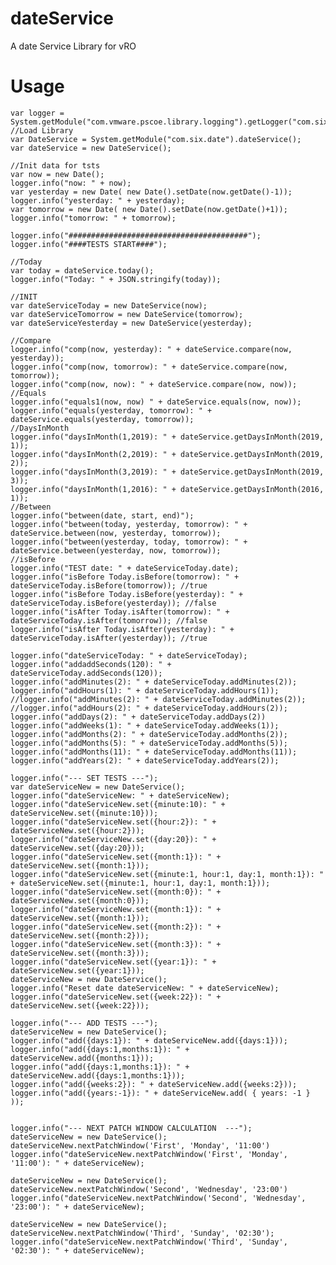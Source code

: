 # dateService
A date Service Library for vRO 

# Usage

    var logger = System.getModule("com.vmware.pscoe.library.logging").getLogger("com.six.date.dateTest");
    //Load Library
    var DateService = System.getModule("com.six.date").dateService();
    var dateService = new DateService();

    //Init data for tsts 
    var now = new Date();
    logger.info("now: " + now);
    var yesterday = new Date( new Date().setDate(now.getDate()-1));
    logger.info("yesterday: " + yesterday);
    var tomorrow = new Date( new Date().setDate(now.getDate()+1));
    logger.info("tomorrow: " + tomorrow);

    logger.info("########################################");
    logger.info("####TESTS START####");

    //Today
    var today = dateService.today();
    logger.info("Today: " + JSON.stringify(today));

    //INIT
    var dateServiceToday = new DateService(now);
    var dateServiceTomorrow = new DateService(tomorrow);
    var dateServiceYesterday = new DateService(yesterday);

    //Compare
    logger.info("comp(now, yesterday): " + dateService.compare(now, yesterday));
    logger.info("comp(now, tomorrow): " + dateService.compare(now, tomorrow));
    logger.info("comp(now, now): " + dateService.compare(now, now));
    //Equals
    logger.info("equals1(now, now) " + dateService.equals(now, now));
    logger.info("equals(yesterday, tomorrow): " + dateService.equals(yesterday, tomorrow));
    //DaysInMonth
    logger.info("daysInMonth(1,2019): " + dateService.getDaysInMonth(2019, 1));
    logger.info("daysInMonth(2,2019): " + dateService.getDaysInMonth(2019, 2));
    logger.info("daysInMonth(3,2019): " + dateService.getDaysInMonth(2019, 3));
    logger.info("daysInMonth(1,2016): " + dateService.getDaysInMonth(2016, 1));
    //Between
    logger.info("between(date, start, end)");
    logger.info("between(today, yesterday, tomorrow): " + dateService.between(now, yesterday, tomorrow));
    logger.info("between(yesterday, today, tomorrow): " + dateService.between(yesterday, now, tomorrow));
    //isBefore
    logger.info("TEST date: " + dateServiceToday.date);
    logger.info("isBefore Today.isBefore(tomorrow): " + dateServiceToday.isBefore(tomorrow)); //true
    logger.info("isBefore Today.isBefore(yesterday): " + dateServiceToday.isBefore(yesterday)); //false
    logger.info("isAfter Today.isAfter(tomorrow): " + dateServiceToday.isAfter(tomorrow)); //false
    logger.info("isAfter Today.isAfter(yesterday): " + dateServiceToday.isAfter(yesterday)); //true

    logger.info("dateServiceToday: " + dateServiceToday);
    logger.info("addaddSeconds(120): " + dateServiceToday.addSeconds(120));
    logger.info("addMinutes(2): " + dateServiceToday.addMinutes(2));
    logger.info("addHours(1): " + dateServiceToday.addHours(1));
    //logger.info("addMinutes(2): " + dateServiceToday.addMinutes(2));
    //logger.info("addHours(2): " + dateServiceToday.addHours(2));
    logger.info("addDays(2): " + dateServiceToday.addDays(2))
    logger.info("addWeeks(1): " + dateServiceToday.addWeeks(1));
    logger.info("addMonths(2): " + dateServiceToday.addMonths(2));
    logger.info("addMonths(5): " + dateServiceToday.addMonths(5));
    logger.info("addMonths(11): " + dateServiceToday.addMonths(11));
    logger.info("addYears(2): " + dateServiceToday.addYears(2));

    logger.info("--- SET TESTS ---");
    var dateServiceNew = new DateService();
    logger.info("dateServiceNew: " + dateServiceNew);
    logger.info("dateServiceNew.set({minute:10): " + dateServiceNew.set({minute:10}));
    logger.info("dateServiceNew.set({hour:2}): " + dateServiceNew.set({hour:2}));
    logger.info("dateServiceNew.set({day:20}): " + dateServiceNew.set({day:20}));
    logger.info("dateServiceNew.set({month:1}): " + dateServiceNew.set({month:1}));
    logger.info("dateServiceNew.set({minute:1, hour:1, day:1, month:1}): " + dateServiceNew.set({minute:1, hour:1, day:1, month:1}));
    logger.info("dateServiceNew.set({month:0}): " + dateServiceNew.set({month:0}));
    logger.info("dateServiceNew.set({month:1}): " + dateServiceNew.set({month:1}));
    logger.info("dateServiceNew.set({month:2}): " + dateServiceNew.set({month:2}));
    logger.info("dateServiceNew.set({month:3}): " + dateServiceNew.set({month:3}));
    logger.info("dateServiceNew.set({year:1}): " + dateServiceNew.set({year:1}));
    dateServiceNew = new DateService();
    logger.info("Reset date dateServiceNew: " + dateServiceNew);
    logger.info("dateServiceNew.set({week:22}): " + dateServiceNew.set({week:22}));

    logger.info("--- ADD TESTS ---");
    dateServiceNew = new DateService();
    logger.info("add({days:1}): " + dateServiceNew.add({days:1}));
    logger.info("add({days:1,months:1}): " + dateServiceNew.add({months:1}));
    logger.info("add({days:1,months:1}): " + dateServiceNew.add({days:1,months:1}));
    logger.info("add({weeks:2}): " + dateServiceNew.add({weeks:2}));
    logger.info("add({years:-1}): " + dateServiceNew.add( { years: -1 } ));


    logger.info("--- NEXT PATCH WINDOW CALCULATION  ---");
    dateServiceNew = new DateService();
    dateServiceNew.nextPatchWindow('First', 'Monday', '11:00')
    logger.info("dateServiceNew.nextPatchWindow('First', 'Monday', '11:00'): " + dateServiceNew);

    dateServiceNew = new DateService();
    dateServiceNew.nextPatchWindow('Second', 'Wednesday', '23:00')
    logger.info("dateServiceNew.nextPatchWindow('Second', 'Wednesday', '23:00'): " + dateServiceNew);

    dateServiceNew = new DateService();
    dateServiceNew.nextPatchWindow('Third', 'Sunday', '02:30');
    logger.info("dateServiceNew.nextPatchWindow('Third', 'Sunday', '02:30'): " + dateServiceNew);
